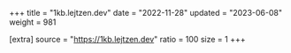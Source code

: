 +++
title = "1kb.lejtzen.dev"
date = "2022-11-28"
updated = "2023-06-08"
weight = 981

[extra]
source = "https://1kb.lejtzen.dev"
ratio = 100
size = 1
+++
